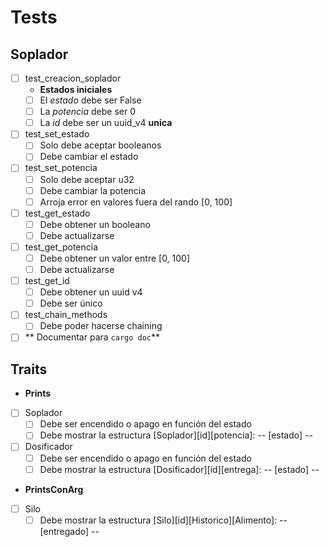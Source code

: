 # Tests
## Soplador
- [ ] test_creacion_soplador
    - **Estados iniciales**
    - [ ] El *estado* debe ser False
    - [ ] La *potencia* debe ser 0
    - [ ] La *id* debe ser un uuid_v4 **unica**
- [ ] test_set_estado
    - [ ] Solo debe aceptar booleanos
    - [ ] Debe cambiar el estado
- [ ] test_set_potencia
    - [ ] Solo debe aceptar u32
    - [ ] Debe cambiar la potencia
    - [ ] Arroja error en valores fuera del rando [0, 100]
- [ ] test_get_estado
    - [ ] Debe obtener un booleano
    - [ ] Debe actualizarse
- [ ] test_get_potencia
    - [ ] Debe obtener un valor entre [0, 100]
    - [ ] Debe actualizarse
- [ ] test_get_id
    - [ ] Debe obtener un uuid v4
    - [ ] Debe ser único
- [ ] test_chain_methods
    - [ ] Debe poder hacerse chaining

- [ ] ** Documentar para `cargo doc`**

## Traits
- **Prints**
- [ ] Soplador
    - [ ] Debe ser encendido o apago en función del estado
    - [ ] Debe mostrar la estructura [Soplador][id][potencia]: -- [estado] --
- [ ] Dosificador
    - [ ] Debe ser encendido o apago en función del estado
    - [ ] Debe mostrar la estructura [Dosificador][id][entrega]: -- [estado] --
- **PrintsConArg**
- [ ] Silo
    - [ ] Debe mostrar la estructura [Silo][id][Historico][Alimento]: -- [entregado] --